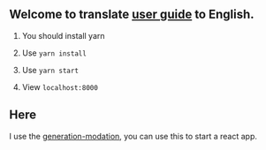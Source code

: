 ## Welcome to translate [user guide](docs/user_guide_zh.md) to English.

1. You should install yarn

2. Use `yarn install` 

3. Use `yarn start`

4. View `localhost:8000`

## Here

I use the [generation-modation](https://github.com/knownsec/generator-modation), you can use this to start a react app.
